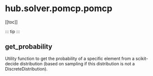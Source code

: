 # hub.solver.pomcp.pomcp

[[toc]]

::: tip
<skdecide-summary></skdecide-summary>
:::

## get\_probability

<skdecide-signature name= "get_probability" :sig="{'params': [{'name': 'distribution'}, {'name': 'element'}, {'name': 'n', 'default': '100'}]}"></skdecide-signature>

Utility function to get the probability of a specific element from a scikit-decide distribution
(based on sampling if this distribution is not a DiscreteDistribution).

